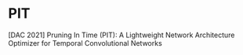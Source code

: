 # PIT
[DAC 2021] Pruning In Time (PIT): A Lightweight Network Architecture Optimizer for Temporal Convolutional Networks
